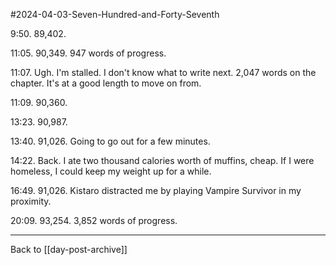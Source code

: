 #2024-04-03-Seven-Hundred-and-Forty-Seventh

9:50.  89,402.

11:05.  90,349.  947 words of progress.

11:07.  Ugh.  I'm stalled.  I don't know what to write next.  2,047 words on the chapter.  It's at a good length to move on from.

11:09.  90,360.

13:23.  90,987.

13:40.  91,026.  Going to go out for a few minutes.

14:22.  Back.  I ate two thousand calories worth of muffins, cheap.  If I were homeless, I could keep my weight up for a while.

16:49.  91,026.  Kistaro distracted me by playing Vampire Survivor in my proximity.

20:09.  93,254.  3,852 words of progress.

---
Back to [[day-post-archive]]